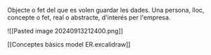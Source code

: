 Objecte o fet del que es volen guardar les dades. Una persona, lloc, concepte o fet, real o abstracte, d'interés per l'empresa.

![[Pasted image 20240913212400.png]]

[[Conceptes bàsics model ER.excalidraw]]